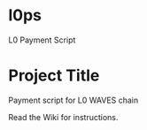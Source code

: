 # l0ps
L0 Payment Script

# Project Title

Payment script for L0 WAVES chain

Read the Wiki for instructions.
